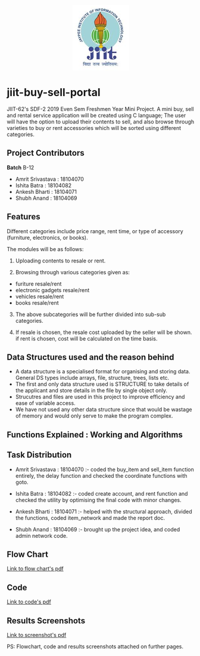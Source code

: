 <p align="center">
  <img src="https://raw.githubusercontent.com/shermisaurus/jiit-buy-sell-portal/master/jiit.jpg" alt="jiit logo"/>
</p>

# jiit-buy-sell-portal

JIIT-62's SDF-2 2019 Even Sem Freshmen Year Mini Project. A mini buy, sell and rental service application will be created using C language; The user will have the option to upload their contents to sell, and also browse through varieties to buy or rent accessories which will be sorted using different categories.


## Project Contributors

**Batch** B-12

- Amrit Srivastava : 18104070
- Ishita Batra : 18104082
- Ankesh Bharti : 18104071
- Shubh Anand : 18104069


## Features

Different categories include price range, rent time, or type of accessory (furniture, electronics, or books). 

The modules will be as follows:

1. Uploading contents to resale or rent.

2. Browsing through various categories given as:
- furiture resale/rent 
- electronic gadgets resale/rent 
- vehicles resale/rent 
- books resale/rent 

3. The above subcategories will be further divided into sub-sub categories.

4. If resale is chosen, the resale cost uploaded by the seller will be shown. if rent is chosen, cost will be calculated on the time basis.



## Data Structures used and the reason behind

- A data structure is a specialised format for organising and storing data. General DS types include arrays, file, structure, trees, lists etc.
- The first and only data structure used is STRUCTURE to take details of the applicant and store details in the file by single object only.
- Strucutres and files are used in this project to improve efficiency and ease of variable access.
- We have not used any other data structure since that would be wastage of memory and would only serve to make the program complex.


## Functions Explained : Working and Algorithms



## Task Distribution 

- Amrit Srivastava : 18104070 :- coded the buy_item and sell_item function entirely, the delay function and checked the coordinate functions with goto.

- Ishita Batra : 18104082 :- coded create account, and rent function and checked the utility by optimising the final code with minor changes.

- Ankesh Bharti : 18104071 :- helped with the structural approach, divided the functions, coded item_network and made the report doc.

- Shubh Anand : 18104069 :- brought up the project idea, and coded admin network code.



## Flow Chart

[Link to flow chart's pdf](https://github.com/shermisaurus/jiit-buy-sell-portal/blob/master/demo-pdfs/flowchart.pdf)


## Code

[Link to code's pdf](https://github.com/shermisaurus/jiit-buy-sell-portal/blob/master/demo-pdfs/code.pdf)


## Results Screenshots

[Link to screenshot's pdf](https://github.com/shermisaurus/jiit-buy-sell-portal/blob/master/demo-pdfs/screens.pdf)


PS: Flowchart, code and results screenshots attached on further pages.






